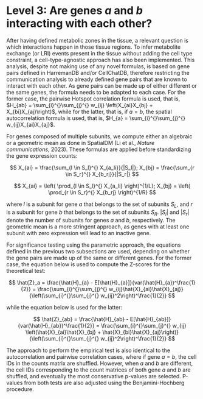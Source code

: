 # Level 3: Are genes *a* and *b* interacting with each other?

After having defined metabolic zones in the tissue, a relevant question is which interactions happen in those tissue regions. To infer metabolite exchange (or LRI) events present in the tissue without adding the cell type constraint, a cell-type-agnostic approach has also been implemented. This analysis, despite not making use of any novel formulas, is based on gene pairs defined in HarremanDB and/or CellChatDB, therefore restricting the communication analysis to already defined gene pairs that are known to interact with each other. As gene pairs can be made up of either different or the same genes, the formula needs to be adapted to each case. For the former case, the pairwise Hotspot correlation formula is used, that is, $H_{ab} = \sum_{i}^{}\sum_{j}^{} w_{ij} \left(X_{ai}X_{bj} + X_{bi}X_{aj}\right)$, while for the latter, that is, if $a = b$, the spatial autocorrelation formula is used, that is, $H_{a} = \sum_{i}^{}\sum_{j}^{} w_{ij}X_{ai}X_{aj}$.

For genes composed of multiple subunits, we compute either an algebraic or a geometric mean as done in SpatialDM (Li et al., _Nature communications_, 2023). These formulas are applied before standardizing the gene expression counts:

$$ X_{ai} = \frac{\sum_{l \in S_l}^{} X_{a_li}}{|S_l|}; X_{bj} = \frac{\sum_{r \in S_r}^{} X_{b_rj}}{|S_r|} $$

$$ X_{ai} = \left( \prod_{l \in S_l}^{} X_{a_li} \right)^{1/L}; X_{bj} = \left( \prod_{r \in S_r}^{} X_{b_rj} \right)^{1/R} $$

where _l_ is a subunit for gene _a_ that belongs to the set of subunits $S_L$, and _r_ is a subunit for gene _b_ that belongs to the set of subunits $S_R$. $|S_l|$ and $|S_r|$ denote the number of subunits for genes _a_ and _b_, respectively. The geometric mean is a more stringent approach, as genes with at least one subunit with zero expression will lead to an inactive gene.

For significance testing using the parametric approach, the equations defined in the previous two subsections are used, depending on whether the gene pairs are made up of the same or different genes. For the former case, the equation below is used to compute the Z-scores for the theoretical test:

$$ \hat{Z}_a = \frac{\hat{H}_{a} - E[\hat{H}_{a}]}{var(\hat{H}_{a})^\frac{1}{2}} = \frac{\sum_{i}^{}\sum_{j}^{} w_{ij}\hat{X}_{ai}\hat{X}_{aj}}{\left(\sum_{i}^{}\sum_{j}^{} w_{ij}^2\right)^\frac{1}{2}} $$ 

while the equation below is used for the latter:

$$ \hat{Z}_{ab} = \frac{\hat{H}_{ab} - E[\hat{H}_{ab}]}{var(\hat{H}_{ab})^\frac{1}{2}} = \frac{\sum_{i}^{}\sum_{j}^{} w_{ij} \left(\hat{X}_{ai}\hat{X}_{bj} + \hat{X}_{bi}\hat{X}_{aj}\right)}{\left(\sum_{i}^{}\sum_{j}^{} w_{ij}^2\right)^\frac{1}{2}} $$

The approach to perform the empirical test is also identical to the autocorrelation and pairwise correlation cases, where if gene $a=b$, the cell IDs in the counts matrix are shuffled. However, when _a_ and _b_ are different, the cell IDs corresponding to the count matrices of both gene _a_ and _b_ are shuffled, and eventually the most conservative p-values are selected. P-values from both tests are also adjusted using the Benjamini-Hochberg procedure.

